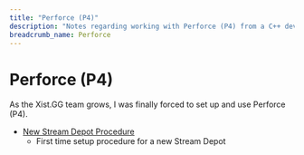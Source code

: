 ```yaml
---
title: "Perforce (P4)"
description: "Notes regarding working with Perforce (P4) from a C++ dev perspective."
breadcrumb_name: Perforce
---
```


# Perforce (P4)

As the Xist.GG team grows, I was finally forced to set up and use Perforce (P4).


- [New Stream Depot Procedure](./New-Stream-Depot-Procedure)
    - First time setup procedure for a new Stream Depot

